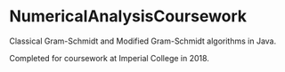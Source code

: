 # NumericalAnalysisCoursework
Classical Gram-Schmidt and Modified Gram-Schmidt algorithms in Java.

Completed for coursework at Imperial College in 2018.
